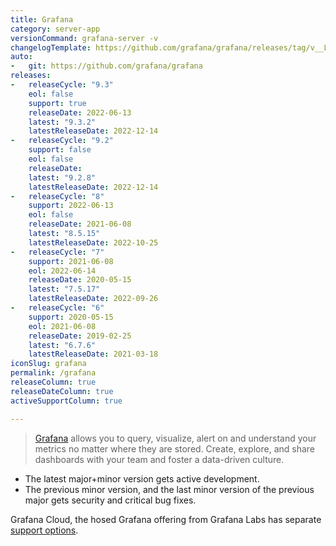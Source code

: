 ```yaml
---
title: Grafana
category: server-app
versionCommand: grafana-server -v
changelogTemplate: https://github.com/grafana/grafana/releases/tag/v__LATEST__
auto:
-   git: https://github.com/grafana/grafana
releases:
-   releaseCycle: "9.3"
    eol: false
    support: true
    releaseDate: 2022-06-13
    latest: "9.3.2"
    latestReleaseDate: 2022-12-14
-   releaseCycle: "9.2"
    support: false
    eol: false
    releaseDate:
    latest: "9.2.8"
    latestReleaseDate: 2022-12-14
-   releaseCycle: "8"
    support: 2022-06-13
    eol: false
    releaseDate: 2021-06-08
    latest: "8.5.15"
    latestReleaseDate: 2022-10-25
-   releaseCycle: "7"
    support: 2021-06-08
    eol: 2022-06-14
    releaseDate: 2020-05-15
    latest: "7.5.17"
    latestReleaseDate: 2022-09-26
-   releaseCycle: "6"
    support: 2020-05-15
    eol: 2021-06-08
    releaseDate: 2019-02-25
    latest: "6.7.6"
    latestReleaseDate: 2021-03-18
iconSlug: grafana
permalink: /grafana
releaseColumn: true
releaseDateColumn: true
activeSupportColumn: true

---
```


> [Grafana](https://grafana.com/grafana/) allows you to query, visualize, alert on and understand your metrics no matter where they are stored. Create, explore, and share dashboards with your team and foster a data-driven culture.

- The latest major+minor version gets active development.
- The previous minor version, and the last minor version of the previous major gets security and critical bug fixes.

Grafana Cloud, the hosed Grafana offering from Grafana Labs has separate [support options](https://grafana.com/docs/grafana-cloud/account-management/support/).
